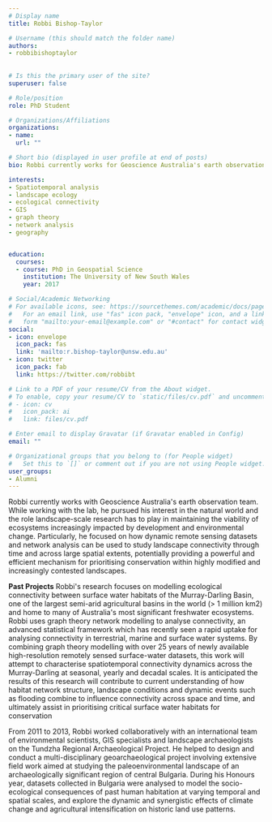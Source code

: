 ```yaml
---
# Display name
title: Robbi Bishop-Taylor

# Username (this should match the folder name)
authors:
- robbibishoptaylor
  
  
# Is this the primary user of the site?
superuser: false

# Role/position
role: PhD Student

# Organizations/Affiliations
organizations:
- name: 
  url: ""

# Short bio (displayed in user profile at end of posts)
bio: Robbi currently works for Geoscience Australia's earth observation team, which can be seen <a href="https://www.ga.gov.au/scientific-topics/earth-obs"> here. </a>

interests:
- Spatiotemporal analysis
- landscape ecology
- ecological connectivity
- GIS
- graph theory
- network analysis
- geography


education:
  courses:
  - course: PhD in Geospatial Science
    institution: The University of New South Wales
    year: 2017

# Social/Academic Networking
# For available icons, see: https://sourcethemes.com/academic/docs/page-builder/#icons
#   For an email link, use "fas" icon pack, "envelope" icon, and a link in the
#   form "mailto:your-email@example.com" or "#contact" for contact widget.
social:
- icon: envelope
  icon_pack: fas
  link: 'mailto:r.bishop-taylor@unsw.edu.au'
- icon: twitter
  icon_pack: fab
  link: https://twitter.com/robbibt

# Link to a PDF of your resume/CV from the About widget.
# To enable, copy your resume/CV to `static/files/cv.pdf` and uncomment the lines below.
# - icon: cv
#   icon_pack: ai
#   link: files/cv.pdf

# Enter email to display Gravatar (if Gravatar enabled in Config)
email: ""

# Organizational groups that you belong to (for People widget)
#   Set this to `[]` or comment out if you are not using People widget.
user_groups:
- Alumni
---
```


Robbi currently works with Geoscience Australia's earth observation team. While working with the lab, he pursued his  interest in the natural world and the role landscape-scale research has to play in maintaining the viability of ecosystems increasingly impacted by development and environmental change. Particularly, he focused on how dynamic remote sensing datasets and network analysis can be used to study landscape connectivity through time and across large spatial extents, potentially providing a powerful and efficient mechanism for prioritising conservation within highly modified and increasingly contested landscapes.

<b>Past Projects</b>
Robbi's research focuses on modelling ecological connectivity between surface water habitats of the Murray-Darling Basin, one of the largest semi-arid agricultural basins in the world (> 1 million km2) and home to many of Australia's most significant freshwater ecosystems. Robbi uses graph theory network modelling to analyse connectivity, an advanced statistical framework which has recently seen a rapid uptake for analysing connectivity in terrestrial, marine and surface water systems. By combining graph theory modelling with over 25 years of newly available high-resolution remotely sensed surface-water datasets, this work will attempt to characterise spatiotemporal connectivity dynamics across the Murray-Darling at seasonal, yearly and decadal scales. It is anticipated the results of this research will contribute to current understanding of how habitat network structure, landscape conditions and dynamic events such as flooding combine to influence connectivity across space and time, and ultimately assist in prioritising critical surface water habitats for conservation

From 2011 to 2013, Robbi worked collaboratively with an international team of environmental scientists, GIS specialists and landscape archaeologists on the Tundzha Regional Archaeological Project. He helped to design and conduct a multi-disciplinary geoarchaeological project involving extensive field work aimed at studying the paleoenvironmental landscape of an archaeologically significant region of central Bulgaria. During his Honours year, datasets collected in Bulgaria were analysed to model the socio-ecological consequences of past human habitation at varying temporal and spatial scales, and explore the dynamic and synergistic effects of climate change and agricultural intensification on historic land use patterns.
